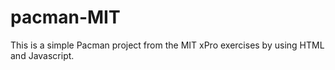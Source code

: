 # pacman-MIT

This is a simple Pacman project from the MIT xPro exercises by using HTML and Javascript. 
